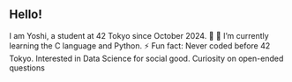 ## Hello!
I am Yoshi, a student at 42 Tokyo since October 2024. 🐾
🌱 I’m currently learning the C language and Python.
⚡ Fun fact: Never coded before 42 Tokyo. Interested in Data Science for social good. Curiosity on open-ended questions
<!--
**yoshi769/yoshi769** is a ✨ _special_ ✨ repository because its `README.md` (this file) appears on your GitHub profile.

Here are some ideas to get you started:

- 🔭 I’m currently working on ...
- .
- 👯 I’m looking to collaborate on ...
- 🤔 I’m looking for help with ...
- 💬 Ask me about ...
- 📫 How to reach me: ...
- 😄 Pronouns: ...
- 
-->
